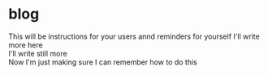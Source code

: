 # blog
This will be instructions for your users annd reminders for yourself
I'll write more here
<br>I'll write still more
<br>Now I'm just making sure I can remember how to do this